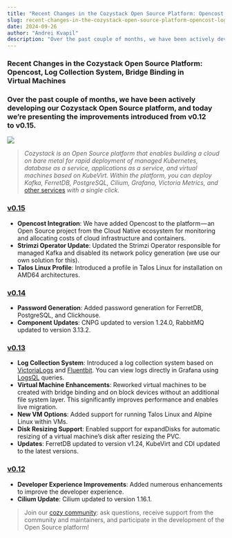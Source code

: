 ```yaml
---
title: "Recent Changes in the Cozystack Open Source Platform: Opencost, Log Collection System, Bridge…"
slug: recent-changes-in-the-cozystack-open-source-platform-opencost-log-collection-system-bridge-
date: 2024-09-26
author: "Andrei Kvapil"
description: "Over the past couple of months, we have been actively developing our Cozystack Open Source platform, and today we’re presenting the…"
---
```


### **Recent Changes in the Cozystack Open Source Platform: Opencost, Log Collection System, Bridge Binding in Virtual Machines**

### Over the past couple of months, we have been actively developing our Cozystack Open Source platform, and today we’re presenting the improvements introduced from v0.12 to v0.15.

![](https://cdn-images-1.medium.com/max/800/1*ZE25TSWfLE46qz7vy5xQGQ.jpeg)

> *Cozystack is an Open Source platform that enables building a cloud on bare metal for rapid deployment of managed Kubernetes, database as a service, applications as a service, and virtual machines based on KubeVirt. Within the platform, you can deploy Kafka, FerretDB, PostgreSQL, Cilium, Grafana, Victoria Metrics, and* [other services](https://cozystack.io/docs/components/) *with a single click.*

### [v0.15](https://github.com/aenix-io/cozystack/releases/tag/v0.15.0)

- **Opencost Integration**: We have added Opencost to the platform — an Open Source project from the Cloud Native ecosystem for monitoring and allocating costs of cloud infrastructure and containers.
- **Strimzi Operator Update**: Updated the Strimzi Operator responsible for managed Kafka and disabled its network policy generation (we use our own solution for this).
- **Talos Linux Profile**: Introduced a profile in Talos Linux for installation on AMD64 architectures.

### [v0.14](https://github.com/aenix-io/cozystack/releases/tag/v0.14.0)

- **Password Generation**: Added password generation for FerretDB, PostgreSQL, and Clickhouse.
- **Component Updates**: CNPG updated to version 1.24.0, RabbitMQ updated to version 3.13.2.

### [v0.13](https://github.com/aenix-io/cozystack/releases/tag/v0.13.0)

- **Log Collection System**: Introduced a log collection system based on [VictoriaLogs](https://docs.victoriametrics.com/victorialogs/) and [Fluentbit](https://fluentbit.io/). You can view logs directly in Grafana using [LogsQL](https://docs.victoriametrics.com/victorialogs/logsql/) queries.
- **Virtual Machine Enhancements**: Reworked virtual machines to be created with bridge binding and on block devices without an additional file system layer. This significantly improves performance and enables live migration.
- **New VM Options**: Added support for running Talos Linux and Alpine Linux within VMs.
- **Disk Resizing Support**: Enabled support for expandDisks for automatic resizing of a virtual machine’s disk after resizing the PVC.
- **Updates**: FerretDB updated to version v1.24, KubeVirt and CDI updated to the latest versions.

### [v0.12](https://github.com/aenix-io/cozystack/releases/tag/v0.12.0)

- **Developer Experience Improvements**: Added numerous enhancements to improve the developer experience.
- **Cilium Update**: Cilium updated to version 1.16.1.

> Join our [cozy community](https://t.me/cozystack): ask questions, receive support from the community and maintainers, and participate in the development of the Open Source platform!